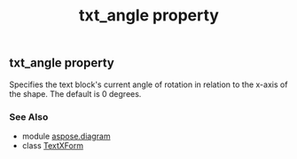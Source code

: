 ﻿---
title: txt_angle property
second_title: Aspose.Diagram for Python via .NET API References
description: 
type: docs
weight: 40
url: /python-net/aspose.diagram/textxform/txt_angle/
is_root: false
---

## txt_angle property


Specifies the text block's current angle of rotation in relation to the x-axis of the shape. The default is 0 degrees.

### See Also
* module [aspose.diagram](../../)
* class [TextXForm](/diagram/python-net/aspose.diagram/textxform)
